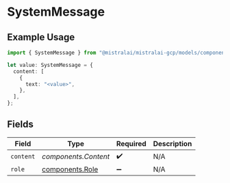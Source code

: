 # SystemMessage

## Example Usage

```typescript
import { SystemMessage } from "@mistralai/mistralai-gcp/models/components";

let value: SystemMessage = {
  content: [
    {
      text: "<value>",
    },
  ],
};
```

## Fields

| Field                                              | Type                                               | Required                                           | Description                                        |
| -------------------------------------------------- | -------------------------------------------------- | -------------------------------------------------- | -------------------------------------------------- |
| `content`                                          | *components.Content*                               | :heavy_check_mark:                                 | N/A                                                |
| `role`                                             | [components.Role](../../models/components/role.md) | :heavy_minus_sign:                                 | N/A                                                |